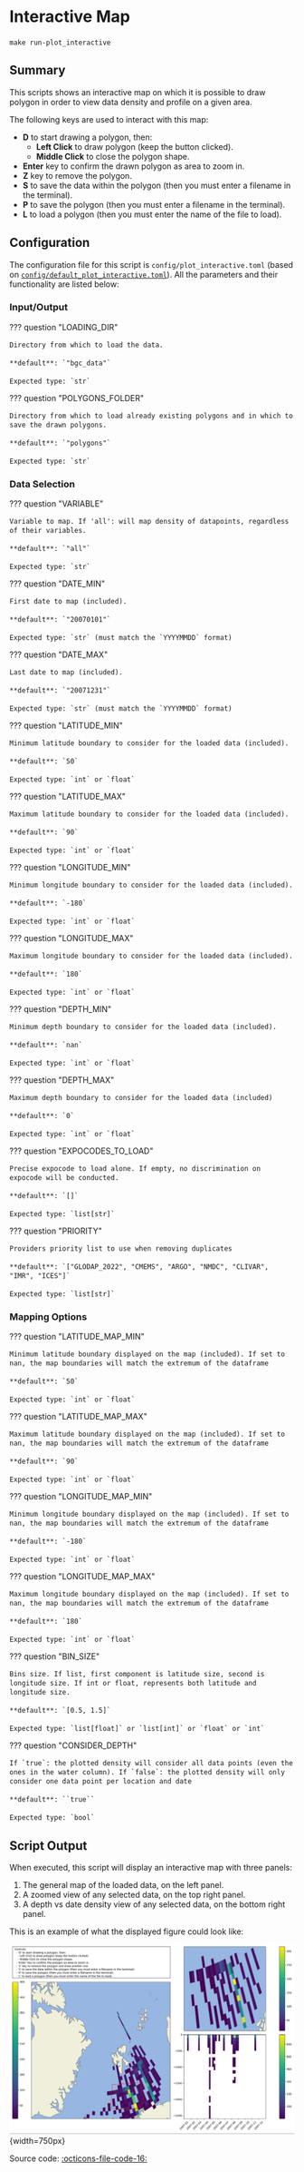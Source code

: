 # Interactive Map

`make run-plot_interactive`
## Summary

This scripts shows an interactive map on which it is possible to draw polygon in order to view data density and profile on a given area.

The following keys are used to interact with this map:

- **D** to start drawing a polygon, then:
    - **Left Click** to draw polygon (keep the button clicked).
    - **Middle Click** to close the polygon shape.
- **Enter** key to confirm the drawn polygon as area to zoom in.
- **Z** key to remove the polygon.
- **S** to save the data within the polygon (then you must enter a filename in the terminal).
- **P** to save the polygon (then you must enter a filename in the terminal).
- **L** to load a polygon (then you must enter the name of the file to load).
## Configuration

The configuration file for this script is `config/plot_interactive.toml` (based on [`config/default_plot_interactive.toml`]({{repo_blob}}/config/default/plot_interactive.toml)). All the parameters and their functionality are listed below:
### **Input/Output**
??? question "LOADING_DIR"

    Directory from which to load the data.

    **default**: `"bgc_data"`

    Expected type: `str`

??? question "POLYGONS_FOLDER"

    Directory from which to load already existing polygons and in which to save the drawn polygons.

    **default**: `"polygons"`

    Expected type: `str`
### **Data Selection**

??? question "VARIABLE"

    Variable to map. If 'all': will map density of datapoints, regardless of their variables.

    **default**: `"all"`

    Expected type: `str`

??? question "DATE_MIN"

    First date to map (included).

    **default**: `"20070101"`

    Expected type: `str` (must match the `YYYYMMDD` format)

??? question "DATE_MAX"

    Last date to map (included).

    **default**: `"20071231"`

    Expected type: `str` (must match the `YYYYMMDD` format)

??? question "LATITUDE_MIN"

    Minimum latitude boundary to consider for the loaded data (included).

    **default**: `50`

    Expected type: `int` or `float`

??? question "LATITUDE_MAX"

    Maximum latitude boundary to consider for the loaded data (included).

    **default**: `90`

    Expected type: `int` or `float`

??? question "LONGITUDE_MIN"

    Minimum longitude boundary to consider for the loaded data (included).

    **default**: `-180`

    Expected type: `int` or `float`

??? question "LONGITUDE_MAX"

    Maximum longitude boundary to consider for the loaded data (included).

    **default**: `180`

    Expected type: `int` or `float`

??? question "DEPTH_MIN"

    Minimum depth boundary to consider for the loaded data (included).

    **default**: `nan`

    Expected type: `int` or `float`

??? question "DEPTH_MAX"

    Maximum depth boundary to consider for the loaded data (included)

    **default**: `0`

    Expected type: `int` or `float`

??? question "EXPOCODES_TO_LOAD"

    Precise expocode to load alone. If empty, no discrimination on expocode will be conducted.

    **default**: `[]`

    Expected type: `list[str]`

??? question "PRIORITY"

    Providers priority list to use when removing duplicates

    **default**: `["GLODAP_2022", "CMEMS", "ARGO", "NMDC", "CLIVAR", "IMR", "ICES"]`

    Expected type: `list[str]`
### **Mapping Options**
??? question "LATITUDE_MAP_MIN"

    Minimum latitude boundary displayed on the map (included). If set to nan, the map boundaries will match the extremum of the dataframe

    **default**: `50`

    Expected type: `int` or `float`

??? question "LATITUDE_MAP_MAX"

    Maximum latitude boundary displayed on the map (included). If set to nan, the map boundaries will match the extremum of the dataframe

    **default**: `90`

    Expected type: `int` or `float`

??? question "LONGITUDE_MAP_MIN"

    Minimum longitude boundary displayed on the map (included). If set to nan, the map boundaries will match the extremum of the dataframe

    **default**: `-180`

    Expected type: `int` or `float`

??? question "LONGITUDE_MAP_MAX"

    Maximum longitude boundary displayed on the map (included). If set to nan, the map boundaries will match the extremum of the dataframe

    **default**: `180`

    Expected type: `int` or `float`

??? question "BIN_SIZE"

    Bins size. If list, first component is latitude size, second is longitude size. If int or float, represents both latitude and longitude size.

    **default**: `[0.5, 1.5]`

    Expected type: `list[float]` or `list[int]` or `float` or `int`

??? question "CONSIDER_DEPTH"

    If `true`: the plotted density will consider all data points (even the ones in the water column). If `false`: the plotted density will only consider one data point per location and date

    **default**: ``true``

    Expected type: `bool`
## Script Output
When executed, this script will display an interactive map with three panels:

1. The general map of the loaded data, on the left panel.
2. A zoomed view of any selected data, on the top right panel.
3. A depth vs date density view of any selected data, on the bottom right panel.

This is an example of what the displayed figure could look like:

![interactive map output example](../assets/plots/interactive_map.png){width=750px}

Source code: [:octicons-file-code-16:]({{repo_blob}}/scripts/plot_interactive.py)
